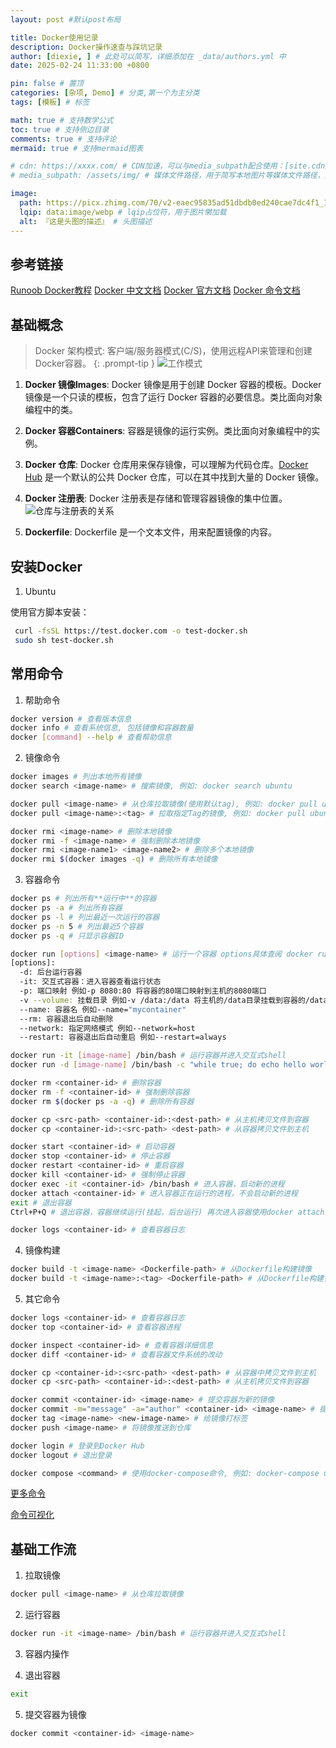 ```yaml
---
layout: post #默认post布局

title: Docker使用记录
description: Docker操作速查与踩坑记录
author: [diexie, ] # 此处可以简写，详细添加在 _data/authors.yml 中
date: 2025-02-24 11:33:00 +0800

pin: false # 置顶
categories: [杂项, Demo] # 分类,第一个为主分类
tags: [模板] # 标签

math: true # 支持数学公式
toc: true # 支持侧边目录
comments: true # 支持评论
mermaid: true # 支持mermaid图表

# cdn: https://xxxx.com/ # CDN加速，可以与media_subpath配合使用：[site.cdn/][page.media_subpath/]file.ext
# media_subpath: /assets/img/ # 媒体文件路径，用于简写本地图片等媒体文件路径，注意：封面图路径**会受影响**

image:
  path: https://picx.zhimg.com/70/v2-eaec95835ad51dbdb0ed240cae7dc4f1_1440w.avis?source=172ae18b&biz_tag=Post # 封面图
  lqip: data:image/webp # lqip占位符，用于图片懒加载
  alt: 『这是头图的描述』 # 头图描述
---
```


## 参考链接

[Runoob Docker教程](https://www.runoob.com/docker/docker-tutorial.html)
[Docker 中文文档](https://docs.docker.net.cn/guides/getting-started/)
[Docker 官方文档](https://docs.docker.com/)
[Docker 命令文档](https://docs.docker.com/engine/reference/commandline/docker/)


## 基础概念

> Docker 架构模式: 客户端/服务器模式(C/S)，使用远程API来管理和创建Docker容器。
{: .prompt-tip }
![工作模式](https://s2.loli.net/2025/02/24/7cPaod9fYl43mwO.png)

1. **Docker 镜像Images**: Docker 镜像是用于创建 Docker 容器的模板。Docker 镜像是一个只读的模板，包含了运行 Docker 容器的必要信息。类比面向对象编程中的类。

2. **Docker 容器Containers**: 容器是镜像的运行实例。类比面向对象编程中的实例。

3. **Docker 仓库**: Docker 仓库用来保存镜像，可以理解为代码仓库。[Docker Hub](https://hub.docker.com) 是一个默认的公共 Docker 仓库，可以在其中找到大量的 Docker 镜像。

4. **Docker 注册表**: Docker 注册表是存储和管理容器镜像的集中位置。
![仓库与注册表的关系](https://s2.loli.net/2025/02/24/PIdmzXxBbKSwaJE.png)

5. **Dockerfile**: Dockerfile 是一个文本文件，用来配置镜像的内容。

## 安装Docker

1. Ubuntu

使用官方脚本安装：

```bash
 curl -fsSL https://test.docker.com -o test-docker.sh
 sudo sh test-docker.sh
```

## 常用命令

1. 帮助命令

```bash
docker version # 查看版本信息
docker info # 查看系统信息, 包括镜像和容器数量
docker [command] --help # 查看帮助信息
```

2. 镜像命令

```bash
docker images # 列出本地所有镜像
docker search <image-name> # 搜索镜像, 例如: docker search ubuntu

docker pull <image-name> # 从仓库拉取镜像(使用默认tag), 例如: docker pull ubuntu 等价于 docker pull ubuntu:latest
docker pull <image-name>:<tag> # 拉取指定Tag的镜像, 例如: docker pull ubuntu:18.04

docker rmi <image-name> # 删除本地镜像
docker rmi -f <image-name> # 强制删除本地镜像
docker rmi <image-name1> <image-name2> # 删除多个本地镜像
docker rmi $(docker images -q) # 删除所有本地镜像
```

3. 容器命令

```bash
docker ps # 列出所有**运行中**的容器
docker ps -a # 列出所有容器
docker ps -l # 列出最近一次运行的容器
docker ps -n 5 # 列出最近5个容器
docker ps -q # 只显示容器ID

docker run [options] <image-name> # 运行一个容器 options具体查阅 docker run --help
[options]:
  -d: 后台运行容器
  -it: 交互式容器：进入容器查看运行状态
  -p: 端口映射 例如-p 8080:80 将容器的80端口映射到主机的8080端口
  -v --volume: 挂载目录 例如-v /data:/data 将主机的/data目录挂载到容器的/data目录
  --name: 容器名 例如--name="mycontainer"
  --rm: 容器退出后自动删除
  --network: 指定网络模式 例如--network=host
  --restart: 容器退出后自动重启 例如--restart=always

docker run -it [image-name] /bin/bash # 运行容器并进入交互式shell
docker run -d [image-name] /bin/bash -c "while true; do echo hello world; sleep 1; done" # 后台运行容器并执行bash命令

docker rm <container-id> # 删除容器
docker rm -f <container-id> # 强制删除容器
docker rm $(docker ps -a -q) # 删除所有容器

docker cp <src-path> <container-id>:<dest-path> # 从主机拷贝文件到容器
docker cp <container-id>:<src-path> <dest-path> # 从容器拷贝文件到主机

docker start <container-id> # 启动容器
docker stop <container-id> # 停止容器
docker restart <container-id> # 重启容器
docker kill <container-id> # 强制停止容器
docker exec -it <container-id> /bin/bash # 进入容器，启动新的进程
docker attach <container-id> # 进入容器正在运行的进程，不会启动新的进程
exit # 退出容器
Ctrl+P+Q # 退出容器，容器继续运行(挂起，后台运行) 再次进入容器使用docker attach <container-id>

docker logs <container-id> # 查看容器日志
```

4. 镜像构建

```bash
docker build -t <image-name> <Dockerfile-path> # 从Dockerfile构建镜像
docker build -t <image-name>:<tag> <Dockerfile-path> # 从Dockerfile构建镜像
```

5. 其它命令

```bash
docker logs <container-id> # 查看容器日志
docker top <container-id> # 查看容器进程

docker inspect <container-id> # 查看容器详细信息
docker diff <container-id> # 查看容器文件系统的改动

docker cp <container-id>:<src-path> <dest-path> # 从容器中拷贝文件到主机
docker cp <src-path> <container-id>:<dest-path> # 从主机拷贝文件到容器

docker commit <container-id> <image-name> # 提交容器为新的镜像
docker commit -m="message" -a="author" <container-id> <image-name> # 提交容器为新的镜像
docker tag <image-name> <new-image-name> # 给镜像打标签
docker push <image-name> # 将镜像推送到仓库

docker login # 登录到Docker Hub
docker logout # 退出登录

docker compose <command> # 使用docker-compose命令, 例如: docker-compose up
```

[更多命令](https://docs.docker.com/engine/reference/commandline/docker/)

[命令可视化](https://i-blog.csdnimg.cn/blog_migrate/a2907b78632e607f9ff1b0bb83cd8ead.gif)

## 基础工作流

1. 拉取镜像

```bash
docker pull <image-name> # 从仓库拉取镜像
```

2. 运行容器

```bash
docker run -it <image-name> /bin/bash # 运行容器并进入交互式shell
```

3. 容器内操作

4. 退出容器

```bash
exit
```

5. 提交容器为镜像

```bash
docker commit <container-id> <image-name>
```

 
